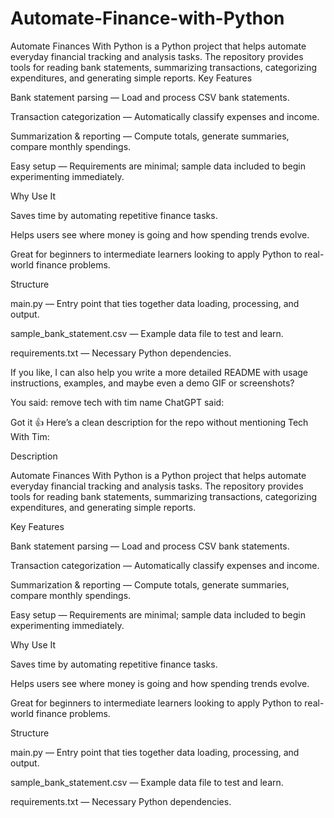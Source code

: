 # Automate-Finance-with-Python
Automate Finances With Python is a Python project that helps automate everyday financial tracking and analysis tasks. The repository provides tools for reading bank statements, summarizing transactions, categorizing expenditures, and generating simple reports.
Key Features

Bank statement parsing — Load and process CSV bank statements.

Transaction categorization — Automatically classify expenses and income.

Summarization & reporting — Compute totals, generate summaries, compare monthly spendings.

Easy setup — Requirements are minimal; sample data included to begin experimenting immediately.

Why Use It

Saves time by automating repetitive finance tasks.

Helps users see where money is going and how spending trends evolve.

Great for beginners to intermediate learners looking to apply Python to real-world finance problems.

Structure

main.py — Entry point that ties together data loading, processing, and output.

sample_bank_statement.csv — Example data file to test and learn.

requirements.txt — Necessary Python dependencies.

If you like, I can also help you write a more detailed README with usage instructions, examples, and maybe even a demo GIF or screenshots?

You said:
remove tech with tim name
ChatGPT said:

Got it 👍 Here’s a clean description for the repo without mentioning Tech With Tim:

Description

Automate Finances With Python is a Python project that helps automate everyday financial tracking and analysis tasks. The repository provides tools for reading bank statements, summarizing transactions, categorizing expenditures, and generating simple reports.

Key Features

Bank statement parsing — Load and process CSV bank statements.

Transaction categorization — Automatically classify expenses and income.

Summarization & reporting — Compute totals, generate summaries, compare monthly spendings.

Easy setup — Requirements are minimal; sample data included to begin experimenting immediately.

Why Use It

Saves time by automating repetitive finance tasks.

Helps users see where money is going and how spending trends evolve.

Great for beginners to intermediate learners looking to apply Python to real-world finance problems.

Structure

main.py — Entry point that ties together data loading, processing, and output.

sample_bank_statement.csv — Example data file to test and learn.

requirements.txt — Necessary Python dependencies.
